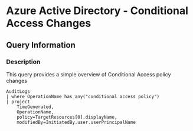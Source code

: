 # Azure Active Directory - Conditional Access Changes

## Query Information

### Description

This query provides a simple overview of Conditional Access policy changes


```
AuditLogs
| where OperationName has_any("conditional access policy")
| project
    TimeGenerated,
    OperationName,
    policy=TargetResources[0].displayName,
    modifiedBy=InitiatedBy.user.userPrincipalName
```